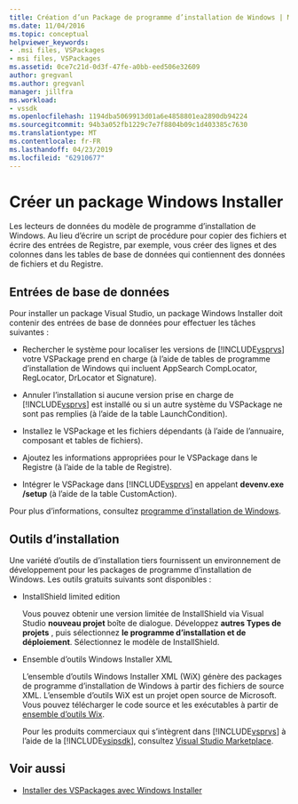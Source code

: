 ```yaml
---
title: Création d’un Package de programme d’installation de Windows | Microsoft Docs
ms.date: 11/04/2016
ms.topic: conceptual
helpviewer_keywords:
- .msi files, VSPackages
- msi files, VSPackages
ms.assetid: 0ce7c21d-0d3f-47fe-a0bb-eed506e32609
author: gregvanl
ms.author: gregvanl
manager: jillfra
ms.workload:
- vssdk
ms.openlocfilehash: 1194dba5069913d01a6e4858801ea2890db94224
ms.sourcegitcommit: 94b3a052fb1229c7e7f8804b09c1d403385c7630
ms.translationtype: MT
ms.contentlocale: fr-FR
ms.lasthandoff: 04/23/2019
ms.locfileid: "62910677"
---
```

# <a name="author-a-windows-installer-package"></a>Créer un package Windows Installer
Les lecteurs de données du modèle de programme d’installation de Windows. Au lieu d’écrire un script de procédure pour copier des fichiers et écrire des entrées de Registre, par exemple, vous créer des lignes et des colonnes dans les tables de base de données qui contiennent des données de fichiers et du Registre.

## <a name="database-entries"></a>Entrées de base de données
Pour installer un package Visual Studio, un package Windows Installer doit contenir des entrées de base de données pour effectuer les tâches suivantes :

- Rechercher le système pour localiser les versions de [!INCLUDE[vsprvs](../../code-quality/includes/vsprvs_md.md)] votre VSPackage prend en charge (à l’aide de tables de programme d’installation de Windows qui incluent AppSearch CompLocator, RegLocator, DrLocator et Signature).

- Annuler l’installation si aucune version prise en charge de [!INCLUDE[vsprvs](../../code-quality/includes/vsprvs_md.md)] est installé ou si un autre système du VSPackage ne sont pas remplies (à l’aide de la table LaunchCondition).

- Installez le VSPackage et les fichiers dépendants (à l’aide de l’annuaire, composant et tables de fichiers).

- Ajoutez les informations appropriées pour le VSPackage dans le Registre (à l’aide de la table de Registre).

- Intégrer le VSPackage dans [!INCLUDE[vsprvs](../../code-quality/includes/vsprvs_md.md)] en appelant **devenv.exe /setup** (à l’aide de la table CustomAction).

Pour plus d’informations, consultez [programme d’installation de Windows](/windows/desktop/Msi/windows-installer-portal).

## <a name="setup-tools"></a>Outils d’installation
Une variété d’outils de d’installation tiers fournissent un environnement de développement pour les packages de programme d’installation de Windows. Les outils gratuits suivants sont disponibles :

- InstallShield limited edition

   Vous pouvez obtenir une version limitée de InstallShield via Visual Studio **nouveau projet** boîte de dialogue. Développez **autres Types de projets** , puis sélectionnez **le programme d’installation et de déploiement**. Sélectionnez le modèle de InstallShield.

- Ensemble d’outils Windows Installer XML

   L’ensemble d’outils Windows Installer XML (WiX) génère des packages de programme d’installation de Windows à partir des fichiers de source XML. L’ensemble d’outils WiX est un projet open source de Microsoft. Vous pouvez télécharger le code source et les exécutables à partir de [ensemble d’outils Wix](http://sourceforge.net/projects/wix).

   Pour les produits commerciaux qui s’intègrent dans [!INCLUDE[vsprvs](../../code-quality/includes/vsprvs_md.md)] à l’aide de la [!INCLUDE[vsipsdk](../../extensibility/includes/vsipsdk_md.md)], consultez [Visual Studio Marketplace](https://marketplace.visualstudio.com/).

## <a name="see-also"></a>Voir aussi
- [Installer des VSPackages avec Windows Installer](../../extensibility/internals/installing-vspackages-with-windows-installer.md)